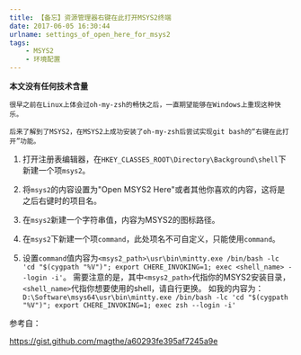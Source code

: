 ```yaml
---
title: 【备忘】资源管理器右键在此打开MSYS2终端
date: 2017-06-05 16:30:44
urlname: settings_of_open_here_for_msys2
tags:
    - MSYS2
    - 环境配置
---
```

**本文没有任何技术含量**

    很早之前在Linux上体会过oh-my-zsh的畅快之后，一直期望能够在Windows上重现这种快乐。

    后来了解到了MSYS2，在MSYS2上成功安装了oh-my-zsh后尝试实现git bash的“右键在此打开”功能。

1. 打开注册表编辑器，在`HKEY_CLASSES_ROOT\Directory\Background\shell`下新建一个项`msys2`。

<!--more-->

2. 将`msys2`的内容设置为"Open MSYS2 Here"或者其他你喜欢的内容，这将是之后右键时的项目名。

3. 在`msys2`新建一个字符串值，内容为MSYS2的图标路径。

4. 在`msys2`下新建一个项`command`，此处项名不可自定义，只能使用`command`。

5. 设置`command`值内容为`<msys2_path>\usr\bin\mintty.exe /bin/bash -lc 'cd "$(cygpath "%V")"; export CHERE_INVOKING=1; exec <shell_name> --login -i'`。
需要注意的是，其中`<msys2_path>`代指你的MSYS2安装目录，`<shell_name>`代指你想要使用的shell，请自行更换。
如我的内容为：`D:\Software\msys64\usr\bin\mintty.exe /bin/bash -lc 'cd "$(cygpath "%V")"; export CHERE_INVOKING=1; exec zsh --login -i'`

参考自：

<a href="https://gist.github.com/magthe/a60293fe395af7245a9e" rel="nofollow">https://gist.github.com/magthe/a60293fe395af7245a9e</a>